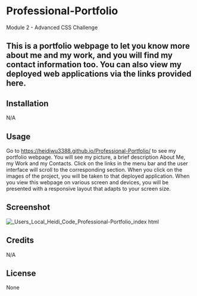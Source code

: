 # Professional-Portfolio
Module 2 - Advanced CSS Challenge

## This is a portfolio webpage to let you know more about me and my work, and you will find my contact information too. You can also view my deployed web applications via the links provided here.

## Installation

N/A

## Usage

Go to https://heidiwu3388.github.io/Professional-Portfolio/ to see my portfolio webpage. You will see my picture, a brief description About Me, my Work and my Contacts. Click on the links in the menu bar and the user interface will scroll to the corresponding section. When you click on the images of the project, you will be taken to that deployed application. When you view this webpage on various screen and devices, you will be presented with a responsive layout that adapts to your screen size.

## Screenshot

![_Users_Local_Heidi_Code_Professional-Portfolio_index html](https://user-images.githubusercontent.com/111156269/193440717-4f7dea83-2491-4569-9219-6a59fa76ffee.png)

## Credits

N/A

## License

None
